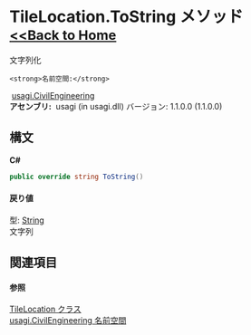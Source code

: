 # TileLocation.ToString メソッド <small>[<<Back to Home](https://github.com/usagi/usagi.cs/blob/master/Help/Home.md)</small> 

文字列化


    <strong>名前空間:</strong>
&nbsp;<a href="N_usagi_CivilEngineering.md">usagi.CivilEngineering</a><br /><strong>アセンブリ:</strong>
&nbsp;usagi (in usagi.dll) バージョン: 1.1.0.0 (1.1.0.0)

## 構文

**C#**<br />
``` C#
public override string ToString()
```


#### 戻り値
型: <a href="http://msdn2.microsoft.com/ja-jp/library/s1wwdcbf" target="_blank">String</a><br />文字列

## 関連項目


#### 参照
<a href="T_usagi_CivilEngineering_TileLocation.md">TileLocation クラス</a><br /><a href="N_usagi_CivilEngineering.md">usagi.CivilEngineering 名前空間</a><br />